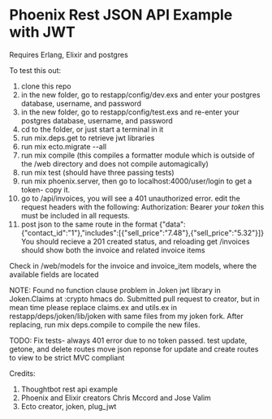 # Phoenix Rest JSON API Example with JWT

Requires Erlang, Elixir and postgres

To test this out:

1. clone this repo
2. in the new folder, go to restapp/config/dev.exs and enter your postgres database, username, and password
3. in the new folder, go to restapp/config/test.exs and re-enter your postgres database, username, and password
4. cd to the folder, or just start a terminal in it
5. run mix.deps.get to retrieve jwt libraries
6. run mix ecto.migrate --all
7. run mix compile (this compiles a formatter module which is outside of the /web directory and does not compile automagically)
8. run mix test (should have three passing tests)
9. run mix phoenix.server, then go to localhost:4000/user/login to get a token- copy it. 
10. go to /api/invoices, you will see a 401 unauthorized error.  edit the request headers with the following:
Authorization: Bearer *your token*
this must be included in all requests.
11. post json to the same route in the format {"data":{"contact_id":"1"},"includes":[{"sell_price":"7.48"},{"sell_price":"5.32"}]} 
You should recieve a 201 created status, and reloading get /invoices should show both the invoice and related invoice items

Check in /web/models for the invoice and invoice_item models, where the available fields are located

NOTE: Found no function clause problem in Joken jwt library in Joken.Claims at :crypto hmacs do.  Submitted pull request to creator, but in mean time please replace claims.ex and utils.ex in restapp/deps/joken/lib/joken with same files from my joken fork. After replacing, run mix deps.compile to compile the new files.   


TODO:
Fix tests- always 401 error due to no token passed.
test update, getone, and delete routes
move json reponse for update and create routes to view to be strict MVC compliant


Credits:
1. Thoughtbot rest api example
2. Phoenix and Elixir creators Chris Mccord and Jose Valim
3. Ecto creator, joken, plug_jwt